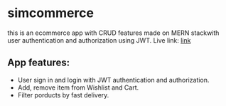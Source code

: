 # simcommerce
this is an ecommerce app with CRUD features made on MERN stackwith user authentication and authorization using JWT.
Live link: [link](https://simcommerce.netlify.app/)

## App features:
- User sign in and login with JWT authentication and authorization.
- Add, remove item from Wishlist and Cart.
- Filter porducts by fast delivery.
